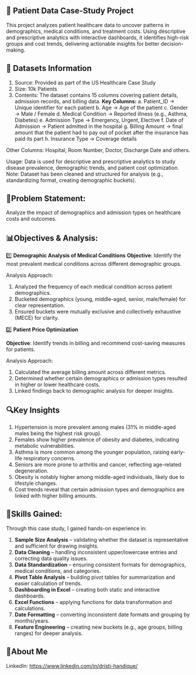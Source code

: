 ## 📌 Patient Data Case-Study Project
This project analyzes patient healthcare data to uncover patterns in demographics, medical conditions, and treatment costs. Using descriptive and prescriptive analytics with interactive dashboards, it identifies high-risk groups and cost trends, delivering actionable insights for better decision-making.

## 📂 Datasets Information
1. Source: Provided as part of the US Healthcare Case Study
2. Size: 10k Patients
3. Contents: The dataset contains 15 columns covering patient details, admission records, and billing data.
**Key Columns:**
a. Patient_ID → Unique identifier for each patient
b. Age → Age of the patient
c. Gender → Male / Female
d. Medical Condition → Reported illness (e.g., Asthma, Diabetes)
e. Admission Type → Emergency, Urgent, Elective
f. Date of Admission → Patient admitted in the hospital
g. Billing Amount → final amount that the patient had to pay out of pocket after the insurance has paid its part 
h. Insurance Type → Coverage details

Other Columns: Hospital, Room Number, Doctor, Discharge Date and others.

Usage: Data is used for descriptive and prescriptive analytics to study disease prevalence, demographic trends, and patient cost optimization.
Note: Dataset has been cleaned and structured for analysis (e.g., standardizing format, creating demographic buckets).

## 🎯Problem Statement:
Analyze the impact of demographics and admission types on healthcare costs and outcomes.

## 📊Objectives & Analysis:

1️⃣ **Demographic Analysis of Medical Conditions**
**Objective**: Identify the most prevalent medical conditions across different demographic groups.

Analysis Approach:
1. Analyzed the frequency of each medical condition across patient demographics.
2. Bucketed demographics (young, middle-aged, senior, male/female) for clear representation.
3. Ensured buckets were mutually exclusive and collectively exhaustive (MECE) for clarity.

2️⃣ **Patient Price Optimization**

**Objective**: Identify trends in billing and recommend cost-saving measures for patients.

Analysis Approach:
1. Calculated the average billing amount across different metrics.
2. Determined whether certain demographics or admission types resulted in higher or lower healthcare costs.
3. Linked findings back to demographic analysis for deeper insights.

## 🔍Key Insights
1. Hypertension is more prevalent among males (31% in middle-aged males being the highest risk group).
2. Females show higher prevalence of obesity and diabetes, indicating metabolic vulnerabilities.
3. Asthma is more common among the younger population, raising early-life respiratory concerns.
4. Seniors are more prone to arthritis and cancer, reflecting age-related degeneration.
5. Obesity is notably higher among middle-aged individuals, likely due to lifestyle changes.
6. Cost trends reveal that certain admission types and demographics are linked with higher billing amounts.

## 🧠Skills Gained:
Through this case study, I gained hands-on experience in:

1.  **Sample Size Analysis** – validating whether the dataset is representative and sufficient for drawing insights.
2. **Data Cleaning** – handling inconsistent upper/lowercase entries and correcting data quality issues.
3. **Data Standardization** – ensuring consistent formats for demographics, medical conditions, and categories.
4. **Pivot Table Analysis** – building pivot tables for summarization and easier calculation of trends.
5. **Dashboarding in Excel** – creating both static and interactive dashboards.
6. **Excel Functions** – applying functions for data transformation and calculations.
7. **Date Formatting** – converting inconsistent date formats and grouping by months/years.
8. **Feature Engineering** – creating new buckets (e.g., age groups, billing ranges) for deeper analysis.


## 👤About Me
LinkedIn: https://www.linkedin.com/in/dristi-handique/ 
